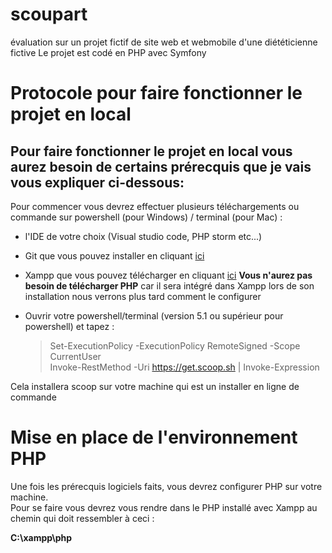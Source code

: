 # scoupart
évaluation sur un projet fictif de site web et webmobile d'une diététicienne fictive
Le projet est codé en PHP avec Symfony

# Protocole pour faire fonctionner le projet en local

## Pour faire fonctionner le projet en local vous aurez besoin de certains prérecquis que je vais vous expliquer ci-dessous:  
Pour commencer vous devrez effectuer plusieurs téléchargements ou commande sur powershell (pour Windows) / terminal (pour Mac) :  
  
 - l'IDE de votre choix (Visual studio code, PHP storm etc...)

 - Git que vous pouvez installer en cliquant [ici](https://git-scm.com/downloads)
  
 - Xampp que vous pouvez télécharger en cliquant [ici](https://www.apachefriends.org/fr/index.html)
**Vous n'aurez pas besoin de télécharger PHP** car il sera intégré dans Xampp lors de son installation nous verrons plus tard comment le configurer  
  
 - Ouvrir votre powershell/terminal (version 5.1 ou supérieur pour powershell) et tapez :
     
   >  Set-ExecutionPolicy -ExecutionPolicy RemoteSigned -Scope CurrentUser  
   > Invoke-RestMethod -Uri https://get.scoop.sh | Invoke-Expression

Cela installera scoop sur votre machine qui est un installer en ligne de commande

# Mise en place de l'environnement PHP

Une fois les prérecquis logiciels faits, vous devrez configurer PHP sur votre machine.  
Pour se faire vous devrez vous rendre dans le PHP installé avec Xampp au chemin qui doit ressembler à ceci :  

**C:\xampp\php**  


